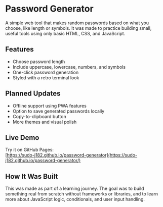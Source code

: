 # Password Generator

A simple web tool that makes random passwords based on what you choose, like length or symbols. It was made to practice building small, useful tools using only basic HTML, CSS, and JavaScript.

## Features

- Choose password length
- Include uppercase, lowercase, numbers, and symbols
- One-click password generation
- Styled with a retro terminal look

## Planned Updates

- Offline support using PWA features
- Option to save generated passwords locally
- Copy-to-clipboard button
- More themes and visual polish

## Live Demo

Try it on GitHub Pages:  
[https://sudo-j182.github.io/password-generator](https://sudo-j182.github.io/password-generator/)

## How It Was Built

This was made as part of a learning journey. The goal was to build something real from scratch without frameworks or libraries, and to learn more about JavaScript logic, conditionals, and user input handling.
